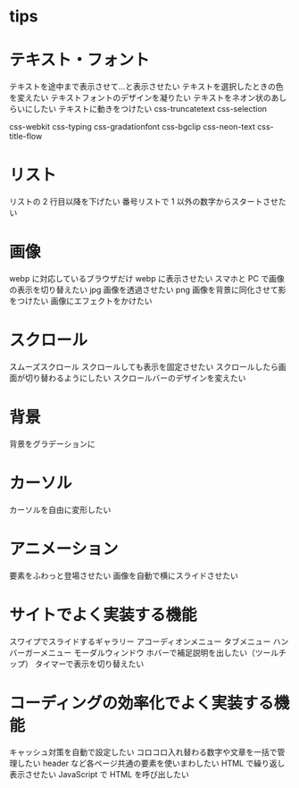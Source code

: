 # tips

# テキスト・フォント

テキストを途中まで表示させて...と表示させたい
テキストを選択したときの色を変えたい
テキストフォントのデザインを凝りたい
テキストをネオン状のあしらいにしたい
テキストに動きをつけたい
css-truncatetext
css-selection

css-webkit
css-typing
css-gradationfont
css-bgclip
css-neon-text
css-title-flow

# リスト

リストの 2 行目以降を下げたい
番号リストで 1 以外の数字からスタートさせたい

# 画像

webp に対応しているブラウザだけ webp に表示させたい
スマホと PC で画像の表示を切り替えたい
jpg 画像を透過させたい
png 画像を背景に同化させて影をつけたい
画像にエフェクトをかけたい

# スクロール

スムーズスクロール
スクロールしても表示を固定させたい
スクロールしたら画面が切り替わるようにしたい
スクロールバーのデザインを変えたい

# 背景

背景をグラデーションに

# カーソル

カーソルを自由に変形したい

# アニメーション

要素をふわっと登場させたい
画像を自動で横にスライドさせたい

# サイトでよく実装する機能

スワイプでスライドするギャラリー
アコーディオンメニュー
タブメニュー
ハンバーガーメニュー
モーダルウィンドウ
ホバーで補足説明を出したい（ツールチップ）
タイマーで表示を切り替えたい

# コーディングの効率化でよく実装する機能

キャッシュ対策を自動で設定したい
コロコロ入れ替わる数字や文章を一括で管理したい
header など各ページ共通の要素を使いまわしたい
HTML で繰り返し表示させたい
JavaScript で HTML を呼び出したい
